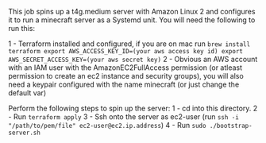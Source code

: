 This job spins up a t4g.medium server with Amazon Linux 2 and configures it to run a minecraft server as a Systemd unit. You will need the following to run this:

1 - Terraform installed and configured, if you are on mac run
        ```
        brew install terraform
        export AWS_ACCESS_KEY_ID=(your aws access key id)
        export AWS_SECRET_ACCESS_KEY=(your aws secret key)
        ```
2 - Obvious an AWS account with an IAM user with the AmazonEC2FullAccess permission (or atleast permission to create an ec2 instance and security groups), you will also need a keypair configured with the name minecraft (or just change the default var)

Perform the following steps to spin up the server:
1 - cd into this directory.
2 - Run `terraform apply`
3 - Ssh onto the server as ec2-user (run `ssh -i "/path/to/pem/file" ec2-user@ec2.ip.address`)
4 - Run `sudo ./bootstrap-server.sh` 